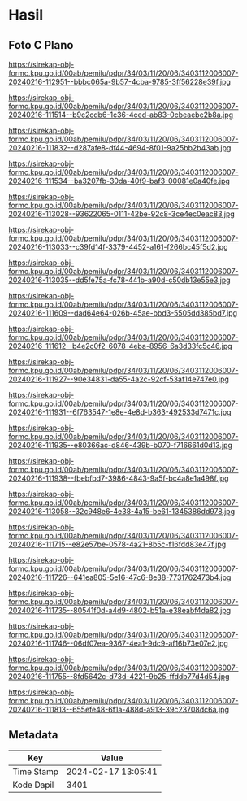 # Hasil

## Foto C Plano

https://sirekap-obj-formc.kpu.go.id/00ab/pemilu/pdpr/34/03/11/20/06/3403112006007-20240216-112951--bbbc065a-9b57-4cba-9785-3ff56228e39f.jpg

https://sirekap-obj-formc.kpu.go.id/00ab/pemilu/pdpr/34/03/11/20/06/3403112006007-20240216-111514--b9c2cdb6-1c36-4ced-ab83-0cbeaebc2b8a.jpg

https://sirekap-obj-formc.kpu.go.id/00ab/pemilu/pdpr/34/03/11/20/06/3403112006007-20240216-111832--d287afe8-df44-4694-8f01-9a25bb2b43ab.jpg

https://sirekap-obj-formc.kpu.go.id/00ab/pemilu/pdpr/34/03/11/20/06/3403112006007-20240216-111534--ba3207fb-30da-40f9-baf3-00081e0a40fe.jpg

https://sirekap-obj-formc.kpu.go.id/00ab/pemilu/pdpr/34/03/11/20/06/3403112006007-20240216-113028--93622065-0111-42be-92c8-3ce4ec0eac83.jpg

https://sirekap-obj-formc.kpu.go.id/00ab/pemilu/pdpr/34/03/11/20/06/3403112006007-20240216-113033--c39fd14f-3379-4452-a161-f266bc45f5d2.jpg

https://sirekap-obj-formc.kpu.go.id/00ab/pemilu/pdpr/34/03/11/20/06/3403112006007-20240216-113035--dd5fe75a-fc78-441b-a90d-c50db13e55e3.jpg

https://sirekap-obj-formc.kpu.go.id/00ab/pemilu/pdpr/34/03/11/20/06/3403112006007-20240216-111609--dad64e64-026b-45ae-bbd3-5505dd385bd7.jpg

https://sirekap-obj-formc.kpu.go.id/00ab/pemilu/pdpr/34/03/11/20/06/3403112006007-20240216-111612--b4e2c0f2-6078-4eba-8956-6a3d33fc5c46.jpg

https://sirekap-obj-formc.kpu.go.id/00ab/pemilu/pdpr/34/03/11/20/06/3403112006007-20240216-111927--90e34831-da55-4a2c-92cf-53af14e747e0.jpg

https://sirekap-obj-formc.kpu.go.id/00ab/pemilu/pdpr/34/03/11/20/06/3403112006007-20240216-111931--6f763547-1e8e-4e8d-b363-492533d7471c.jpg

https://sirekap-obj-formc.kpu.go.id/00ab/pemilu/pdpr/34/03/11/20/06/3403112006007-20240216-111935--e80366ac-d846-439b-b070-f716661d0d13.jpg

https://sirekap-obj-formc.kpu.go.id/00ab/pemilu/pdpr/34/03/11/20/06/3403112006007-20240216-111938--fbebfbd7-3986-4843-9a5f-bc4a8e1a498f.jpg

https://sirekap-obj-formc.kpu.go.id/00ab/pemilu/pdpr/34/03/11/20/06/3403112006007-20240216-113058--32c948e6-4e38-4a15-be61-1345386dd978.jpg

https://sirekap-obj-formc.kpu.go.id/00ab/pemilu/pdpr/34/03/11/20/06/3403112006007-20240216-111715--e82e57be-0578-4a21-8b5c-f16fdd83e47f.jpg

https://sirekap-obj-formc.kpu.go.id/00ab/pemilu/pdpr/34/03/11/20/06/3403112006007-20240216-111726--641ea805-5e16-47c6-8e38-7731762473b4.jpg

https://sirekap-obj-formc.kpu.go.id/00ab/pemilu/pdpr/34/03/11/20/06/3403112006007-20240216-111735--80541f0d-a4d9-4802-b51a-e38eabf4da82.jpg

https://sirekap-obj-formc.kpu.go.id/00ab/pemilu/pdpr/34/03/11/20/06/3403112006007-20240216-111746--06df07ea-9367-4ea1-9dc9-af16b73e07e2.jpg

https://sirekap-obj-formc.kpu.go.id/00ab/pemilu/pdpr/34/03/11/20/06/3403112006007-20240216-111755--8fd5642c-d73d-4221-9b25-ffddb77d4d54.jpg

https://sirekap-obj-formc.kpu.go.id/00ab/pemilu/pdpr/34/03/11/20/06/3403112006007-20240216-111813--655efe48-6f1a-488d-a913-39c23708dc6a.jpg


## Metadata

| Key        | Value               |
| ---------- | ------------------- |
| Time Stamp | 2024-02-17 13:05:41 |
| Kode Dapil | 3401                |



